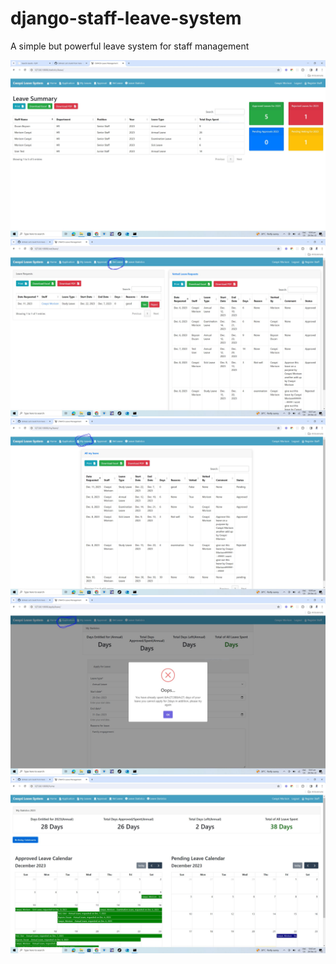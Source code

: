 # django-staff-leave-system
A simple but powerful leave system for staff management

<img src="leave 1.JPG" alt="leave">
<img src="leace 2.JPG" alt="leave">
<img src="leave 3.JPG" alt="leave">
<img src="leave 4.JPG" alt="leave">
<img src="leave 5.JPG" alt="leave">

